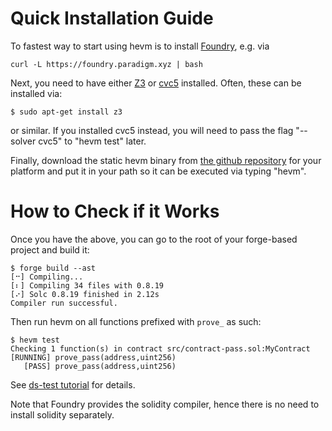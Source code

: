 # Quick Installation Guide

To fastest way to start using hevm is to install
  [Foundry](https://book.getfoundry.sh/getting-started/installation#using-foundryup),
  e.g. via
```
curl -L https://foundry.paradigm.xyz | bash
```

Next, you need to have either [Z3](https://github.com/Z3Prover/z3) or
[cvc5](https://cvc5.github.io/) installed. Often, these can be installed via:
```
$ sudo apt-get install z3
```
or similar. If you installed cvc5 instead, you will need to pass the flag
"--solver cvc5" to "hevm test" later.


Finally, download the static hevm binary from [the github
repository](https://github.com/ethereum/hevm/releases/) for your platform and
put it in your path so it can be executed via typing "hevm".

# How to Check if it Works

Once you have the above, you can go to the root of your forge-based project
and build it:
```
$ forge build --ast
[⠒] Compiling...
[⠆] Compiling 34 files with 0.8.19
[⠔] Solc 0.8.19 finished in 2.12s
Compiler run successful.
```

Then run hevm on all functions prefixed with `prove_` as such:

```
$ hevm test
Checking 1 function(s) in contract src/contract-pass.sol:MyContract
[RUNNING] prove_pass(address,uint256)
   [PASS] prove_pass(address,uint256)
```

See [ds-test tutorial](./ds-test-tutorial.md) for details.

Note that Foundry provides the solidity compiler, hence there is no need to
install solidity separately.
